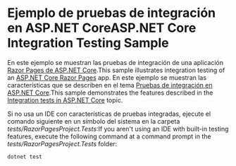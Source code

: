 # <a name="aspnet-core-integration-testing-sample"></a><span data-ttu-id="16e56-101">Ejemplo de pruebas de integración en ASP.NET Core</span><span class="sxs-lookup"><span data-stu-id="16e56-101">ASP.NET Core Integration Testing Sample</span></span>

<span data-ttu-id="16e56-102">En este ejemplo se muestran las pruebas de integración de una aplicación [Razor Pages de ASP.NET Core](https://docs.microsoft.com/aspnet/core/mvc/razor-pages).</span><span class="sxs-lookup"><span data-stu-id="16e56-102">This sample illustrates integration testing of an [ASP.NET Core Razor Pages](https://docs.microsoft.com/aspnet/core/mvc/razor-pages) app.</span></span> <span data-ttu-id="16e56-103">En este ejemplo se muestran las características que se describen en el tema [Pruebas de integración en ASP.NET Core](https://docs.microsoft.com/aspnet/core/test/integration-tests).</span><span class="sxs-lookup"><span data-stu-id="16e56-103">This sample demonstrates the features described in the [Integration tests in ASP.NET Core](https://docs.microsoft.com/aspnet/core/test/integration-tests) topic.</span></span>

<span data-ttu-id="16e56-104">Si no usa un IDE con características de pruebas integradas, ejecute el comando siguiente en un símbolo del sistema en la carpeta *tests/RazorPagesProject.Tests*:</span><span class="sxs-lookup"><span data-stu-id="16e56-104">If you aren't using an IDE with built-in testing features, execute the following command at a command prompt in the *tests/RazorPagesProject.Tests* folder:</span></span>

```dotnetcli
dotnet test
```
